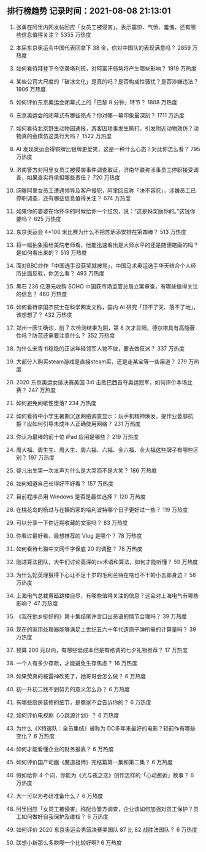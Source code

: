 
## 排行榜趋势 记录时间：2021-08-08 21:13:01
  
  1. 张勇在阿里内网发帖回应「女员工被侵害」，表示震惊、气愤、羞愧，还有哪些信息值得关注？ 5355 万热度
    
  2. 本届东京奥运会中国代表团拿下 38 金，你对中国队的表现满意吗？ 2859 万热度
    
  3. 如何看待拜登下令空袭塔利班，对阿富汗局势将产生哪些影响？ 1919 万热度
    
  4. 某些公司大尺度的「破冰文化」是真的吗？是否构成性骚扰？是否涉嫌违法？ 1906 万热度
    
  5. 如何评价东京奥运会闭幕式上的「巴黎 8 分钟」环节？ 1808 万热度
    
  6. 东京奥运会的闭幕式有哪些亮点？你对哪一幕印象最深刻？ 1711 万热度
    
  7. 如何看待北京野生动物园通报，游客因琐事发生撕打，引发附近动物效仿？动物真的会模仿这类行为吗？ 1522 万热度
    
  8. AI 发现奥运会得铜牌比银牌更爱笑，这是一种什么心态？对此你怎么看？ 795 万热度
    
  9. 济南警方对阿里女员工被侵害事件调查取证，济南华联称涉事员工停职接受调查，如果查实将承担哪些责任？ 720 万热度
    
  10. 网曝阿里女员工遭遇领导及客户侵犯，阿里回应称「决不容忍」，涉嫌员工已停职调查，还有哪些信息值得关注？ 674 万热度
    
  11. 如果你的婆婆在你怀孕的时候给你一个红包，说：“这是妈奖励你的。”这钱你要吗？ 625 万热度
    
  12. 东京奥运会 4×100 米比赛为什么不把苏炳添安排在第四棒？ 513 万热度
    
  13. 将一幅抽象画给美院老师看，他能迅速看出是大师水平的还是随便瞎画的吗？是如何看出来的？ 513 万热度
    
  14. 面对BBC炒作「中国选手没获奖就被骂」，中国马术奥运选手华天结合个人经历出面反驳，你怎么看？ 493 万热度
    
  15. 黑石 236 亿港元收购 SOHO 中国获市场监管总局立案审查，有哪些值得关注的信息？ 460 万热度
    
  16. 如何看待李国杰院士在科学网发文称，国内 AI 研究「顶不了天、落不了地」，该想想了？ 432 万热度
    
  17. 郑州一医生确诊，前 7 次检测结果为阴，第 8 次才显阳，德尔塔具有高隐蔽性吗？防范还需要注意什么？ 352 万热度
    
  18. 为什么宋青书稳稳的正派年轻领军人物不做，要去做反派？ 337 万热度
    
  19. 大部分人购买steam游戏是直接steam买，还是走某宝等一些渠道？ 279 万热度
    
  20. 2020 东京奥运女排决赛美国 3:0 击败巴西首夺奥运冠军，如何评价本场比赛？ 247 万热度
    
  21. 如何避免间歇性堕落? 234 万热度
    
  22. 如何看待中小学生暑期沉迷网络调查显示：玩手机精神焕发，提作业萎靡抗拒？应如何引导未成年人正确使用网络？ 231 万热度
    
  23. 你认为最棒的前十位 iPad 应用是哪些？ 219 万热度
    
  24. 周大福、周生生、周大生、周六福、六福、金六福、金大福这些牌子有哪些区别？ 197 万热度
    
  25. 婴儿出生第一次发声为什么是大哭而不是大笑？ 186 万热度
    
  26. 如何知道自己长得好不好看？ 157 万热度
    
  27. 目前程序员用 Windows 是否是最优选择？ 120 万热度
    
  28. 在桃花岛的杨过与在姨妈家的哈利波特哪个日子更好过一些？ 119 万热度
    
  29. 可以分享一下你近期收藏的文案吗？ 83 万热度
    
  30. 你看过最好看、最想推荐的 Vlog 是哪个？ 78 万热度
    
  31. 如何看待七猫中文网千字保底 20 的调整？ 78 万热度
    
  32. 刚进算法团队，大牛们讨论高深的cv术语和算法，如何才能听懂？ 59 万热度
    
  33. 为什么妃英理狠得下心让不足十岁的毛利兰待在啥也不干的小五郎身边？ 58 万热度
    
  34. 上海电气总裁黄瓯跳楼自尽，有哪些值得关注的信息？这会对上海电气有哪些影响？ 47 万热度
    
  35. 《我在他乡挺好的》第十集结尾许言口出恶语的情节合理吗？ 39 万热度
    
  36. 现在的家用处理器能够满足上世纪五六十年代造原子弹所需的计算量吗？ 39 万热度
    
  37. 预算 200 元以内，有哪些低成本但是有格调的七夕礼物推荐？ 17 万热度
    
  38. 一个人有多少存款，才能避免生存焦虑？ 16 万热度
    
  39. 如果荧真的被雷神砍死了，她哥哥会怎么做？ 6 万热度
    
  40. 初一升初二找不到努力的意义怎么办？ 6 万热度
    
  41. 有哪些厨房装修的细节，是商家不会告诉你的？ 6 万热度
    
  42. 如何评价电视剧《心跳源计划》？ 6 万热度
    
  43. 为什么《X特遣队：全员集结》被称为 DC多年来最好的电影？较前作有哪些变化？ 6 万热度
    
  44. 如何才能看懂企业的财务报表？ 6 万热度
    
  45. 如何评价国产动画《魔道祖师》完结篇第一集和第二集？ 6 万热度
    
  46. 假如给你 4 个词，你能为《光与夜之恋》创作怎样的「心动邂逅」故事？ 6 万热度
    
  47. 大一可以为考研准备什么？ 6 万热度
    
  48. 阿里回应「女员工被侵害」称配合警方调查，企业该如何加强对员工保护？员工如何做好自我保护及维权？ 6 万热度
    
  49. 如何评价 2020 东京奥运会男篮决赛美国队 87 比 82 战胜法国队？ 6 万热度
    
  50. 联想小新那么多款哪一个比较好啊? 6 万热度
    